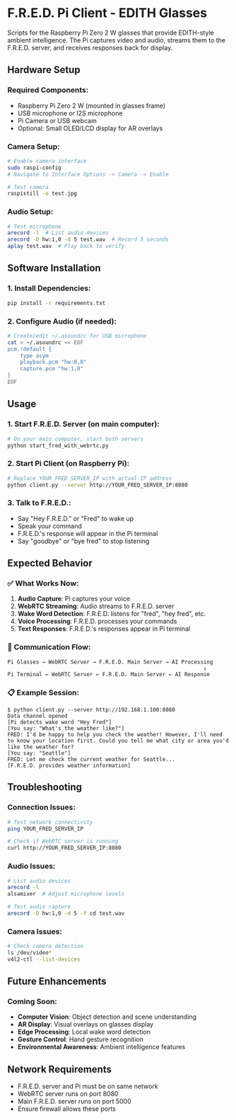 # F.R.E.D. Pi Client - EDITH Glasses

Scripts for the Raspberry Pi Zero 2 W glasses that provide EDITH-style ambient intelligence. The Pi captures video and audio, streams them to the F.R.E.D. server, and receives responses back for display.

## Hardware Setup

### Required Components:
- Raspberry Pi Zero 2 W (mounted in glasses frame)
- USB microphone or I2S microphone
- Pi Camera or USB webcam
- Optional: Small OLED/LCD display for AR overlays

### Camera Setup:
```bash
# Enable camera interface
sudo raspi-config
# Navigate to Interface Options -> Camera -> Enable

# Test camera
raspistill -o test.jpg
```

### Audio Setup:
```bash
# Test microphone
arecord -l  # List audio devices
arecord -D hw:1,0 -d 5 test.wav  # Record 5 seconds
aplay test.wav  # Play back to verify
```

## Software Installation

### 1. Install Dependencies:
```bash
pip install -r requirements.txt
```

### 2. Configure Audio (if needed):
```bash
# Create/edit ~/.asoundrc for USB microphone
cat > ~/.asoundrc << EOF
pcm.!default {
    type asym
    playback.pcm "hw:0,0"
    capture.pcm "hw:1,0"
}
EOF
```

## Usage

### 1. Start F.R.E.D. Server (on main computer):
```bash
# On your main computer, start both servers
python start_fred_with_webrtc.py
```

### 2. Start Pi Client (on Raspberry Pi):
```bash
# Replace YOUR_FRED_SERVER_IP with actual IP address
python client.py --server http://YOUR_FRED_SERVER_IP:8080
```

### 3. Talk to F.R.E.D.:
- Say "Hey F.R.E.D." or "Fred" to wake up
- Speak your command
- F.R.E.D.'s response will appear in the Pi terminal
- Say "goodbye" or "bye fred" to stop listening

## Expected Behavior

### ✅ What Works Now:
1. **Audio Capture**: Pi captures your voice
2. **WebRTC Streaming**: Audio streams to F.R.E.D. server
3. **Wake Word Detection**: F.R.E.D. listens for "fred", "hey fred", etc.
4. **Voice Processing**: F.R.E.D. processes your commands
5. **Text Responses**: F.R.E.D.'s responses appear in Pi terminal

### 🔄 Communication Flow:
```
Pi Glasses → WebRTC Server → F.R.E.D. Main Server → AI Processing
                                                              ↓
Pi Terminal ← WebRTC Server ← F.R.E.D. Main Server ← AI Response
```

### 📋 Example Session:
```
$ python client.py --server http://192.168.1.100:8080
Data channel opened
[Pi detects wake word "Hey Fred"]
[You say: "What's the weather like?"]
FRED: I'd be happy to help you check the weather! However, I'll need to know your location first. Could you tell me what city or area you'd like the weather for?
[You say: "Seattle"]
FRED: Let me check the current weather for Seattle...
[F.R.E.D. provides weather information]
```

## Troubleshooting

### Connection Issues:
```bash
# Test network connectivity
ping YOUR_FRED_SERVER_IP

# Check if WebRTC server is running
curl http://YOUR_FRED_SERVER_IP:8080
```

### Audio Issues:
```bash
# List audio devices
arecord -l
alsamixer  # Adjust microphone levels

# Test audio capture
arecord -D hw:1,0 -d 5 -f cd test.wav
```

### Camera Issues:
```bash
# Check camera detection
ls /dev/video*
v4l2-ctl --list-devices
```

## Future Enhancements

### Coming Soon:
- **Computer Vision**: Object detection and scene understanding
- **AR Display**: Visual overlays on glasses display
- **Edge Processing**: Local wake word detection
- **Gesture Control**: Hand gesture recognition
- **Environmental Awareness**: Ambient intelligence features

## Network Requirements

- F.R.E.D. server and Pi must be on same network
- WebRTC server runs on port 8080
- Main F.R.E.D. server runs on port 5000
- Ensure firewall allows these ports
